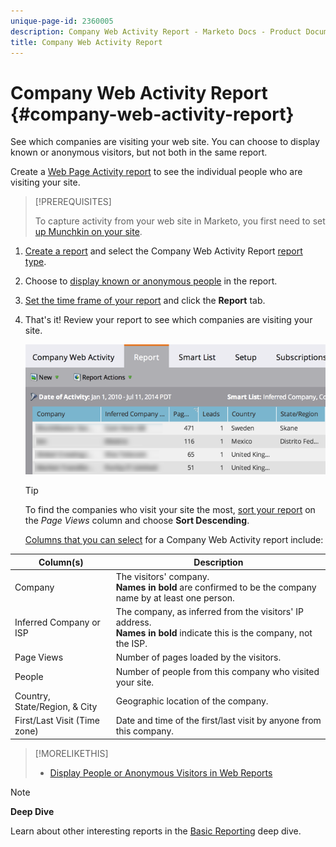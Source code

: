 ```yaml
---
unique-page-id: 2360005
description: Company Web Activity Report - Marketo Docs - Product Documentation
title: Company Web Activity Report
---
```


# Company Web Activity Report {#company-web-activity-report}

See which companies are visiting your web site. You can choose to display known or anonymous visitors, but not both in the same report.

Create a  [Web Page Activity report](web-page-activity-report.md) to see the individual people who are visiting your site.

>[!PREREQUISITES]
>
>To capture activity from your web site in Marketo, you first need to set [up Munchkin on your site](../../../../product-docs/administration/additional-integrations/add-munchkin-tracking-code-to-your-website.md).

1. [Create a report](../../../../product-docs/reporting/basic-reporting/creating-reports/create-a-report-in-a-program.md) and select the  Company Web Activity Report  [report type](report-type-overview.md).
1. Choose to [display known or anonymous people](https://docs.marketo.com/display/DOCS/Display+Known+or+Anonymous+People+in+Web+Reports) in the report.
1. [Set the time frame of your report](../../../../product-docs/reporting/basic-reporting/editing-reports/change-a-report-time-frame.md) and click the **Report** tab.
1. That's it! Review your report to see which companies are visiting your site.

   ![](assets/image2014-9-16-11-3a0-3a24.png)

   >[!TIP]
   >
   >To find the companies who visit your site the most, [sort your report](../../../../product-docs/reporting/basic-reporting/editing-reports/sort-report-on-columns.md) on the *Page Views* column and choose **Sort Descending**.

   [Columns that you can select](../../../../product-docs/reporting/basic-reporting/editing-reports/select-report-columns.md) for a Company Web Activity report include:  

<table> 
 <thead> 
  <tr> 
   <th>Column(s)</th> 
   <th>Description</th> 
  </tr> 
 </thead> 
 <tbody> 
  <tr> 
   <td>Company</td> 
   <td>The visitors' company.<br> <strong>Names in bold</strong> are confirmed to be the company name by at least one person.</td> 
  </tr> 
  <tr> 
   <td>Inferred Company or ISP</td> 
   <td>The company, as inferred from the visitors' IP address. <br> <strong>Names in bold</strong> indicate this is the company, not the ISP. </td> 
  </tr> 
  <tr> 
   <td>Page Views</td> 
   <td>Number of pages loaded by the visitors.</td> 
  </tr> 
  <tr> 
   <td>People</td> 
   <td>Number of people from this company who visited your site.</td> 
  </tr> 
  <tr> 
   <td>Country, State/Region, &amp; City</td> 
   <td>Geographic location of the company.</td> 
  </tr> 
  <tr> 
   <td>First/Last Visit (Time zone)</td> 
   <td>Date and time of the first/last visit by anyone from this company.</td> 
  </tr> 
 </tbody> 
</table>

>[!MORELIKETHIS]
>
>* [Display People or Anonymous Visitors in Web Reports](../../../../product-docs/reporting/basic-reporting/report-activity/display-people-or-anonymous-visitors-in-web-reports.md)

>[!NOTE]
>
>**Deep Dive**
>
>Learn about other interesting reports in the [Basic Reporting](https://docs.marketo.com/display/docs/basic+reporting) deep dive.
